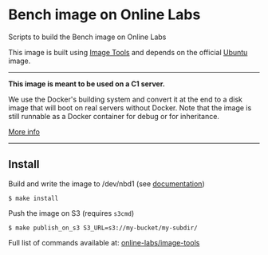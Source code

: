 Bench image on Online Labs
==========================

Scripts to build the Bench image on Online Labs

This image is built using [Image Tools](https://github.com/online-labs/image-tools) and depends on the official [Ubuntu](https://github.com/online-labs/image-ubuntu) image.

---

**This image is meant to be used on a C1 server.**

We use the Docker's building system and convert it at the end to a disk image that will boot on real servers without Docker. Note that the image is still runnable as a Docker container for debug or for inheritance.

[More info](https://github.com/online-labs/image-tools#docker-based-builder)

---

Install
-------

Build and write the image to /dev/nbd1 (see [documentation](https://doc.cloud.online.net/howto/create_image.html))

    $ make install

Push the image on S3 (requires `s3cmd`)

    $ make publish_on_s3 S3_URL=s3://my-bucket/my-subdir/

Full list of commands available at: [online-labs/image-tools](https://github.com/online-labs/image-tools/tree/master#commands)
